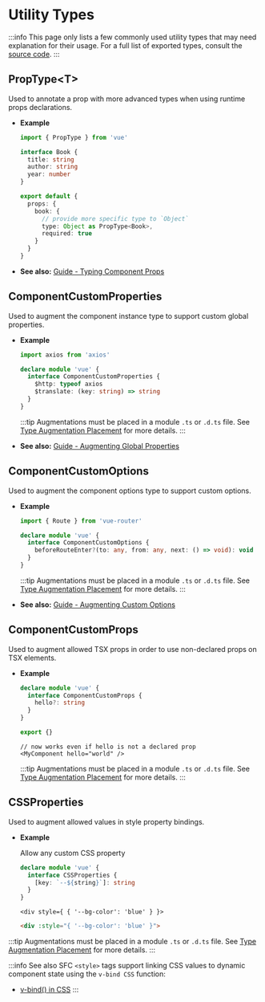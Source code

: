 # Utility Types

:::info
This page only lists a few commonly used utility types that may need explanation for their usage. For a full list of exported types, consult the [source code](https://github.com/vuejs/core/blob/main/packages/runtime-core/src/index.ts#L131).
:::

## PropType\<T>

Used to annotate a prop with more advanced types when using runtime props declarations.

- **Example**

  ```ts
  import { PropType } from 'vue'

  interface Book {
    title: string
    author: string
    year: number
  }

  export default {
    props: {
      book: {
        // provide more specific type to `Object`
        type: Object as PropType<Book>,
        required: true
      }
    }
  }
  ```

- **See also:** [Guide - Typing Component Props](/guide/typescript/options-api.html#typing-component-props)

## ComponentCustomProperties

Used to augment the component instance type to support custom global properties.

- **Example**

  ```ts
  import axios from 'axios'

  declare module 'vue' {
    interface ComponentCustomProperties {
      $http: typeof axios
      $translate: (key: string) => string
    }
  }
  ```

  :::tip
  Augmentations must be placed in a module `.ts` or `.d.ts` file. See [Type Augmentation Placement](/guide/typescript/options-api.html#augmenting-global-properties) for more details.
  :::

- **See also:** [Guide - Augmenting Global Properties](/guide/typescript/options-api.html#augmenting-global-properties)

## ComponentCustomOptions

Used to augment the component options type to support custom options.

- **Example**

  ```ts
  import { Route } from 'vue-router'

  declare module 'vue' {
    interface ComponentCustomOptions {
      beforeRouteEnter?(to: any, from: any, next: () => void): void
    }
  }
  ```

  :::tip
  Augmentations must be placed in a module `.ts` or `.d.ts` file. See [Type Augmentation Placement](/guide/typescript/options-api.html#augmenting-global-properties) for more details.
  :::

- **See also:** [Guide - Augmenting Custom Options](/guide/typescript/options-api.html#augmenting-custom-options)

## ComponentCustomProps

Used to augment allowed TSX props in order to use non-declared props on TSX elements.

- **Example**

  ```ts
  declare module 'vue' {
    interface ComponentCustomProps {
      hello?: string
    }
  }

  export {}
  ```

  ```tsx
  // now works even if hello is not a declared prop
  <MyComponent hello="world" />
  ```

  :::tip
  Augmentations must be placed in a module `.ts` or `.d.ts` file. See [Type Augmentation Placement](/guide/typescript/options-api.html#augmenting-global-properties) for more details.
  :::

## CSSProperties

Used to augment allowed values in style property bindings.

- **Example**

  Allow any custom CSS property

  ```ts
  declare module 'vue' {
    interface CSSProperties {
      [key: `--${string}`]: string
    }
  }
  ```

  ```tsx
  <div style={ { '--bg-color': 'blue' } }>
  ```
  ```html
  <div :style="{ '--bg-color': 'blue' }">
  ```

 :::tip
  Augmentations must be placed in a module `.ts` or `.d.ts` file. See [Type Augmentation Placement](/guide/typescript/options-api.html#augmenting-global-properties) for more details.
  :::

:::info See also
SFC `<style>` tags support linking CSS values to dynamic component state using the `v-bind CSS` function:

- [v-bind() in CSS](/api/sfc-css-features.html#v-bind-in-css)
  :::
